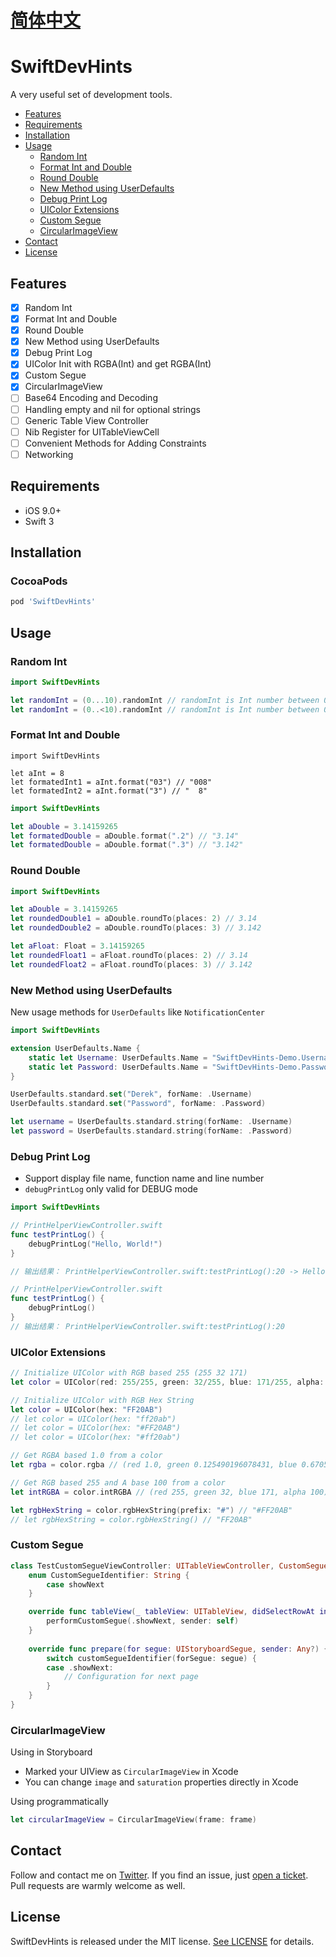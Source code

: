 # [简体中文](README.md)
# SwiftDevHints
A very useful set of development tools.

- [Features](#features)
- [Requirements](#requirements)
- [Installation](#installation)
- [Usage](#usage)
    + [Random Int](#random-int)
    + [Format Int and Double](#format-int-and-double)
    + [Round Double](#round-double)
    + [New Method using UserDefaults](#new-method-using-userdefaults)
    + [Debug Print Log](#debug-print-log)
    + [UIColor Extensions](#uicolor-extensions)
    + [Custom Segue](#custom-segue)
    + [CircularImageView](#circularimageview)
 - [Contact](#contact)
- [License](#license)

## Features

- [x] Random Int
- [x] Format Int and Double
- [x] Round Double
- [x] New Method using UserDefaults
- [x] Debug Print Log
- [x] UIColor Init with RGBA(Int) and get RGBA(Int)
- [x] Custom Segue
- [x] CircularImageView
- [ ] Base64 Encoding and Decoding
- [ ] Handling empty and nil for optional strings
- [ ] Generic Table View Controller
- [ ] Nib Register for UITableViewCell
- [ ] Convenient Methods for Adding Constraints
- [ ] Networking

## Requirements

- iOS 9.0+
- Swift 3

## Installation

### CocoaPods

```ruby
pod 'SwiftDevHints'
```

## Usage

### Random Int

```swift
import SwiftDevHints

let randomInt = (0...10).randomInt // randomInt is Int number between 0 ~ 10 (include 10)
let randomInt = (0..<10).randomInt // randomInt is Int number between 0 ~ 10 (not include 10)
```

### Format Int and Double

```
import SwiftDevHints

let aInt = 8
let formatedInt1 = aInt.format("03") // "008"
let formatedInt2 = aInt.format("3") // "  8"
```

```swift
import SwiftDevHints

let aDouble = 3.14159265
let formatedDouble = aDouble.format(".2") // "3.14"
let formatedDouble = aDouble.format(".3") // "3.142"
```

### Round Double

```swift
import SwiftDevHints

let aDouble = 3.14159265
let roundedDouble1 = aDouble.roundTo(places: 2) // 3.14
let roundedDouble2 = aDouble.roundTo(places: 3) // 3.142

let aFloat: Float = 3.14159265
let roundedFloat1 = aFloat.roundTo(places: 2) // 3.14
let roundedFloat2 = aFloat.roundTo(places: 3) // 3.142
```

### New Method using UserDefaults

New usage methods for `UserDefaults` like `NotificationCenter`
```swift
import SwiftDevHints

extension UserDefaults.Name {
    static let Username: UserDefaults.Name = "SwiftDevHints-Demo.Username"
    static let Password: UserDefaults.Name = "SwiftDevHints-Demo.Password"
}

UserDefaults.standard.set("Derek", forName: .Username)
UserDefaults.standard.set("Password", forName: .Password)

let username = UserDefaults.standard.string(forName: .Username)
let password = UserDefaults.standard.string(forName: .Password)
```


### Debug Print Log

- Support display file name, function name and line number
- `debugPrintLog` only valid for DEBUG mode

```swift
import SwiftDevHints

// PrintHelperViewController.swift
func testPrintLog() {
    debugPrintLog("Hello, World!")
}

// 输出结果： PrintHelperViewController.swift:testPrintLog():20 -> Hello, World!
```
```swift
// PrintHelperViewController.swift
func testPrintLog() {
    debugPrintLog()
}
// 输出结果： PrintHelperViewController.swift:testPrintLog():20
```


### UIColor Extensions

```swift
// Initialize UIColor with RGB based 255 (255 32 171)
let color = UIColor(red: 255/255, green: 32/255, blue: 171/255, alpha: 1)

// Initialize UIColor with RGB Hex String
let color = UIColor(hex: "FF20AB") 
// let color = UIColor(hex: "ff20ab") 
// let color = UIColor(hex: "#FF20AB") 
// let color = UIColor(hex: "#ff20ab")

// Get RGBA based 1.0 from a color
let rgba = color.rgba // (red 1.0, green 0.125490196078431, blue 0.670588235294118, alpha 1.0)

// Get RGB based 255 and A base 100 from a color
let intRGBA = color.intRGBA // (red 255, green 32, blue 171, alpha 100)

let rgbHexString = color.rgbHexString(prefix: "#") // "#FF20AB"
// let rgbHexString = color.rgbHexString() // "FF20AB"
```

### Custom Segue
```swift
class TestCustomSegueViewController: UITableViewController, CustomSegueProtocol {
    enum CustomSegueIdentifier: String {
        case showNext
    }

    override func tableView(_ tableView: UITableView, didSelectRowAt indexPath: IndexPath) {
        performCustomSegue(.showNext, sender: self)
    }
    
    override func prepare(for segue: UIStoryboardSegue, sender: Any?) {
        switch customSegueIdentifier(forSegue: segue) {
        case .showNext:
            // Configuration for next page
        }
    }
}
```

### CircularImageView
Using in Storyboard
* Marked your UIView as `CircularImageView` in Xcode
* You can change `image` and `saturation` properties directly in Xcode

Using programmatically
```swift
let circularImageView = CircularImageView(frame: frame)
```

<!---
### Generic Table View Controllers

```swift
import SwiftDevHints

struct Category {
    var title: String
}
let categories = [Category(title: "Computers"), Category(title: "Electronics")]

let categoriesVC = ItemsViewController(items: categories, configure: { (cell, category) in
    cell.textLabel?.text = category.title
})
nc.pushViewController(categoriesVC, animated: true)
```


### Nib Register for UITableViewCell

```swift
import SwiftDevHints

override func viewDidLoad() {
    super.viewDidLoad()
    
    registerNibForCellWithIdentifier(ItemCell.cellIdentifier, tableView: tableView)
}

func tableView(_ tableView: UITableView, cellForRowAt indexPath: IndexPath) -> UITableViewCell {
    let cell = tableView.dequeueReusableCell(withIdentifier: ItemCell.cellIdentifier, for: indexPath) as! ItemCell
    // configure cell
    return cell
}
```

### Convenient Methods for Adding Constraints

```
```

### Networking

```swift
```
-->

## Contact

Follow and contact me on [Twitter](https://twitter.com/derekcoder_). If you find an issue, just [open a ticket](https://github.com/derekcoder/SwiftDevHints/issues/new). Pull requests are warmly welcome as well.

## License

SwiftDevHints is released under the MIT license. [See LICENSE](https://github.com/derekcoder/SwiftDevHints/blob/master/LICENSE) for details.

